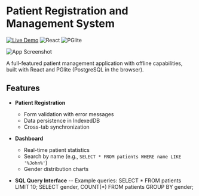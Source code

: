 # Patient Registration and Management System

[![Live Demo](https://img.shields.io/badge/demo-live-green?style=for-the-badge)](https://patia.netlify.app/)
![React](https://img.shields.io/badge/React-18.2-blue)
![PGlite](https://img.shields.io/badge/PGlite-0.6.4-orange)

![App Screenshot](/docs/screenshot.png)

A full-featured patient management application with offline capabilities, built with React and PGlite (PostgreSQL in the browser).

## Features

- **Patient Registration**
  - Form validation with error messages
  - Data persistence in IndexedDB
  - Cross-tab synchronization

- **Dashboard**
  - Real-time patient statistics
  - Search by name (e.g., `SELECT * FROM patients WHERE name LIKE '%John%'`)
  - Gender distribution charts

- **SQL Query Interface**
  -- Example queries:
  SELECT * FROM patients LIMIT 10;
  SELECT gender, COUNT(*) FROM patients GROUP BY gender;
